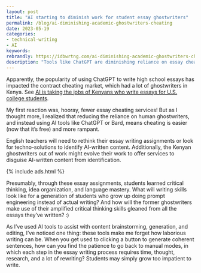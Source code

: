 ```yaml
---
layout: post
title: "AI starting to diminish work for student essay ghostwriters"
permalink: /blog/ai-diminishing-academic-ghostwriters-cheating
date: 2023-05-19
categories:
- technical-writing
- AI
keywords: 
rebrandly: https://idbwrtng.com/ai-diminishing-academic-ghostwriters-cheating
description: "Tools like ChatGPT are diminishing reliance on essay cheating services. This doesn't mean fewer students are cheating, though. In fact, cheating is likely more rampant with AI tools, and more students are losing the patience to write."
---
```


Apparently, the popularity of using ChatGPT to write high school essays has impacted the contract cheating market, which had a lot of ghostwriters in Kenya. See [AI is taking the jobs of Kenyans who write essays for U.S. college students](https://restofworld.org/2023/chatgpt-taking-kenya-ghostwriters-jobs/).

My first reaction was, hooray, fewer essay cheating services! But as I thought more, I realized that reducing the reliance on human ghostwriters, and instead using AI tools like ChatGPT or Bard, means cheating is easier (now that it’s free) and more rampant. 

English teachers will need to rethink their essay writing assignments or look for techno-solutions to identify AI-written content. Additionally, the Kenyan ghostwriters out of work might evolve their work to offer services to disguise AI-written content from identification. 

{% include ads.html %}

Presumably, through these essay assignments, students learned critical thinking, idea organization, and language mastery. What will writing skills look like for a generation of students who grow up doing prompt engineering instead of actual writing? And how will the former ghostwriters make use of their amplified critical thinking skills gleaned from all the essays they’ve written? :)

As I’ve used AI tools to assist with content brainstorming, generation, and editing, I’ve noticed one thing: these tools make me forget how laborious writing can be. When you get used to clicking a button to generate coherent sentences, how can you find the patience to go back to manual modes, in which each step in the essay writing process requires time, thought, research, and a lot of rewriting? Students may simply grow too impatient to write.
